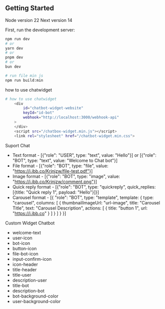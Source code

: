 ## Getting Started
Node version 22
Next version 14

First, run the development server:

```bash
npm run dev
# or
yarn dev
# or
pnpm dev
# or
bun dev
```

```bash
# run file min js
npm run build:min
```

how to use chatwidget 
```bash
# how to use chatwidget 
    <div 
        id="chatbot-widget-website"
        keyId="id-bot"
        webhook="http://localhost:3000/webhook-api"
    >
    </div>
    <script src="/chatbox-widget.min.js"></script>
    <link rel="stylesheet" href="/chatbot-widget.min.css">
```

Suport Chat 
- Text
    format 
        - [{"role": "USER", type: "text", value: "Hello"}] or [{"role": "BOT", type: "text", value: "Welcome to Chat bot"}]
- File
    format 
        - [{"role": "BOT", type: "file", value: "https://i.ibb.co/Krjnjzw/file-test.pdf"}]
- Image
    format 
        - [{"role": "BOT", type: "image", value: "https://i.ibb.co/Krjnjzw/comment.png"}]
- Quick reply
    format 
        - [{"role": "BOT", type: "quickreply", quick_replies: [{title: "Quick reply 1", payload: "Hello"}]}]
- Carousel
    format 
        - [{
            "role": "BOT", 
            type: "template", 
            template: {
                type: "carousel",
                columns: [
                    {
                        thumbnailImageUrl: "url-image",
                        title: "Carousel Title",
                        text: "Carousel Description",
                        actions: [
                            {
                                title: "button 1",
                                url: "https://i.ibb.co"
                            }
                        ]
                    }
                ]
            } 
          }]

Custom Widget Chatbot
- welcome-text
- user-icon
- bot-icon
- button-icon
- file-bot-icon
- input-confirm-icon
- icon-header 
- title-header
- title-user
- description-user
- title-bot
- description-bot
- bot-background-color
- user-background-color
